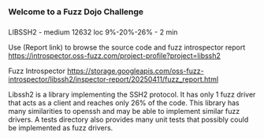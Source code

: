 ###
### Welcome to a Fuzz Dojo Challenge
###

LIBSSH2 - medium 12632 loc 9%-20%-26% - 2 min

Use (Report link) to browse the source code and fuzz introspector report https://introspector.oss-fuzz.com/project-profile?project=libssh2

Fuzz Introspector
https://storage.googleapis.com/oss-fuzz-introspector/libssh2/inspector-report/20250411/fuzz_report.html

Libssh2 is a library implementing the SSH2 protocol.  It has only 1 fuzz driver that acts as a client and reaches only 26% of the code.  This library has many similarities to openssh and may be able to implement similar fuzz drivers.  A tests directory also provides many unit tests that possibly could be implemented as fuzz drivers.
